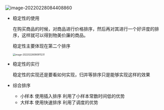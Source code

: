 ![image-20220228084408860](https://ldt-typora.oss-cn-shenzhen.aliyuncs.com/img/image-20220228084408860.png)



- 稳定性的使用

  在购买商品的时候，对商品进行价格排序，然后再对其进行一个好评度的排序，这样就可以得到物美价廉的商品。

  稳定性主要体现在第二个排序

  <img src="https://ldt-typora.oss-cn-shenzhen.aliyuncs.com/img/image-20220228090911231.png" alt="image-20220228090911231" style="zoom:50%;" />

- 稳定性的实行

  稳定性的实现还是要看如何实现，归并等排序只是能够实现这样的效果



- 综合排序
  - 小样本 使用插入排序 利用了小样本常数时间低的优势
  - 大样本 使用快速排序 利用了调度的优势